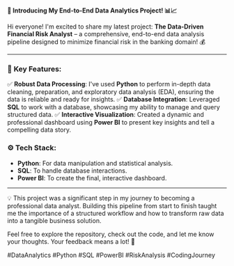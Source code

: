 **🌟 Introducing My End-to-End Data Analytics Project! 📊📈**

Hi everyone! I'm excited to share my latest project: **The Data-Driven Financial Risk Analyst** – a comprehensive, end-to-end data analysis pipeline designed to minimize financial risk in the banking domain! 💰

---

### 🌟 **Key Features**:
✅ **Robust Data Processing**: I've used **Python** to perform in-depth data cleaning, preparation, and exploratory data analysis (EDA), ensuring the data is reliable and ready for insights.
✅ **Database Integration**: Leveraged **SQL** to work with a database, showcasing my ability to manage and query structured data.
✅ **Interactive Visualization**: Created a dynamic and professional dashboard using **Power BI** to present key insights and tell a compelling data story.

### ⚙️ **Tech Stack**:
- **Python**: For data manipulation and statistical analysis.
- **SQL**: To handle database interactions.
- **Power BI**: To create the final, interactive dashboard.

---

💡 This project was a significant step in my journey to becoming a professional data analyst. Building this pipeline from start to finish taught me the importance of a structured workflow and how to transform raw data into a tangible business solution.

Feel free to explore the repository, check out the code, and let me know your thoughts. Your feedback means a lot! 🙌


#DataAnalytics #Python #SQL #PowerBI #RiskAnalysis #CodingJourney
